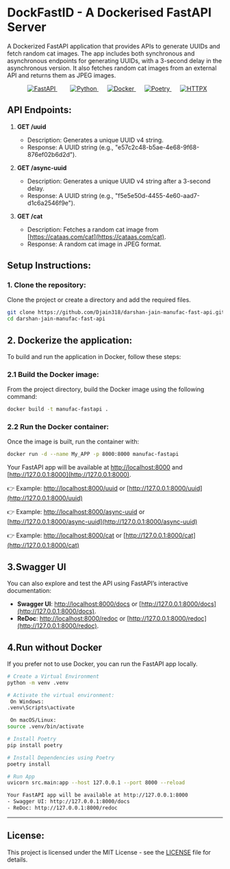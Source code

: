 # DockFastID - A Dockerised FastAPI Server

A Dockerized FastAPI application that provides APIs to generate UUIDs and fetch random cat images. The app includes both synchronous and asynchronous endpoints for generating UUIDs, with a 3-second delay in the asynchronous version. It also fetches random cat images from an external API and returns them as JPEG images.

<p align="center">
  <a href="https://fastapi.tiangolo.com/" style="margin: 0 20px;">
    <img src="https://img.shields.io/badge/FastAPI-005571?style=for-the-badge&logo=fastapi&logoColor=white" alt="FastAPI">
  </a>
  <a href="https://www.python.org/" style="margin: 0 10px;">
    <img src="https://img.shields.io/badge/Python-3776AB?style=for-the-badge&logo=python&logoColor=white" alt="Python">
  </a>
  <a href="https://www.docker.com/" style="margin: 0 10px;">
    <img src="https://img.shields.io/badge/Docker-2496ED?style=for-the-badge&logo=docker&logoColor=white" alt="Docker">
  </a>
  <a href="https://python-poetry.org/" style="margin: 0 10px;">
    <img src="https://img.shields.io/badge/Poetry-60A5FA?style=for-the-badge&logo=python&logoColor=white" alt="Poetry">
  </a>
  <a href="https://www.python-httpx.org/" style="margin: 0 10px;">
    <img src="https://img.shields.io/badge/HTTPX-4B8BBE?style=for-the-badge" alt="HTTPX">
  </a>
</p>

## API Endpoints:

1. **GET /uuid**
   - Description: Generates a unique UUID v4 string.
   - Response: A UUID string (e.g., "e57c2c48-b5ae-4e68-9f68-876ef02b6d2d").

2. **GET /async-uuid**
   - Description: Generates a unique UUID v4 string after a 3-second delay.
   - Response: A UUID string (e.g., "f5e5e50d-4455-4e60-aad7-d1c6a2546f9e").

3. **GET /cat**
   - Description: Fetches a random cat image from [https://cataas.com/cat](https://cataas.com/cat).
   - Response: A random cat image in JPEG format.

## Setup Instructions:

### 1. Clone the repository:

Clone the project or create a directory and add the required files.

```bash
git clone https://github.com/Djain318/darshan-jain-manufac-fast-api.git
cd darshan-jain-manufac-fast-api
```

## 2. Dockerize the application:

To build and run the application in Docker, follow these steps:

### 2.1 Build the Docker image:

From the project directory, build the Docker image using the following command:

```bash
docker build -t manufac-fastapi .
```

### 2.2 Run the Docker container:

Once the image is built, run the container with:

```bash
docker run -d --name My_APP -p 8000:8000 manufac-fastapi
```
Your FastAPI app will be available at [http://localhost:8000](http://localhost:8000) and [http://127.0.0.1:8000](http://127.0.0.1:8000).

👉 Example: [http://localhost:8000/uuid](http://localhost:8000/uuid) or [http://127.0.0.1:8000/uuid](http://127.0.0.1:8000/uuid)

👉 Example: [http://localhost:8000/async-uuid](http://localhost:8000/async-uuid) or [http://127.0.0.1:8000/async-uuid](http://127.0.0.1:8000/async-uuid)

👉 Example: [http://localhost:8000/cat](http://localhost:8000/cat) or [http://127.0.0.1:8000/cat](http://127.0.0.1:8000/cat)

## 3.Swagger UI
You can also explore and test the API using FastAPI’s interactive documentation:

- **Swagger UI**: [http://localhost:8000/docs](http://localhost:8000/docs) or [http://127.0.0.1:8000/docs](http://127.0.0.1:8000/docs).
- **ReDoc**: [http://localhost:8000/redoc](http://localhost:8000/redoc) or [http://127.0.0.1:8000/redoc](http://127.0.0.1:8000/redoc).


## 4.Run without Docker

If you prefer not to use Docker, you can run the FastAPI app locally.
```bash
# Create a Virtual Environment
python -m venv .venv

# Activate the virtual environment:
 On Windows:
.venv\Scripts\activate

 On macOS/Linux:
source .venv/bin/activate

# Install Poetry
pip install poetry

# Install Dependencies using Poetry
poetry install

# Run App
uvicorn src.main:app --host 127.0.0.1 --port 8000 --reload

Your FastAPI app will be available at http://127.0.0.1:8000
- Swagger UI: http://127.0.0.1:8000/docs
- ReDoc: http://127.0.0.1:8000/redoc
```
---

## License:

This project is licensed under the MIT License - see the [LICENSE](LICENSE) file for details.

